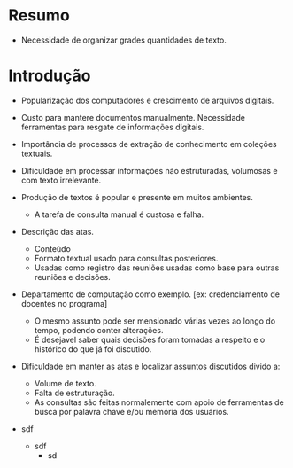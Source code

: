 

# Resumo
  - Necessidade de organizar grades quantidades de texto.
	

# Introdução
	
  - Popularização dos computadores e crescimento de arquivos digitais.
  - Custo para mantere documentos manualmente. Necessidade ferramentas para resgate de informações digitais.
  - Importância de processos de extração de conhecimento em coleções textuais.
  - Dificuldade em processar informações não estruturadas, volumosas e com texto irrelevante.
  - Produção de textos é popular e presente em muitos ambientes.
    - A tarefa de consulta manual é custosa e falha. 
  - Descrição das atas.
    - Conteúdo
    - Formato textual usado para consultas posteriores.
    - Usadas como registro das reuniões usadas como base para outras reuniões e decisões.
  - Departamento de computação como exemplo. [ex: credenciamento de docentes no programa]
    - O mesmo assunto pode ser mensionado várias vezes ao longo do tempo, podendo conter alterações. 
    - É desejavel saber quais decisões foram tomadas a respeito e o histórico do que já foi discutido.
  - Dificuldade em manter as atas e localizar assuntos discutidos divido a:
    - Volume de texto.
    - Falta de estruturação.
    - As consultas são feitas normalemente com apoio de ferramentas de busca por palavra chave e/ou memória dos usuários.
   


- sdf
  - sdf
    - sd 

	  
	  
# 
